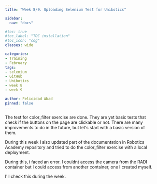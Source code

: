 ```yaml
---
title: "Week 8/9. Uploading Selenium Test for Unibotics"

sidebar:
  nav: "docs"

#toc: true
#toc_label: "TOC installation"
#toc_icon: "cog"
classes: wide

categories:
- Training
- February
tags:
- selenium
- GitHub
- Unibotics
- week 8
- week 9

author: Felicidad Abad
pinned: false
---
```


The test for color_filter exercise are done. They are yet basic tests that check if the buttons on the page are clickable or not. There are many improvements to do in the future, but let's start with a basic version of them.

During this week I also updated part of the documentation in Robotics Academy repository and tried to do the color_filter exercise with a local deployment.

During this, i faced an error. I couldnt access the camera from the RADI container but I could access from another container, one I created myself.

I'll check this during the week.
